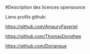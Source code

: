 #Description des licences opensource

Liens profils github:


https://github.com/AmauryFaveriel

https://github.com/ThomasDorothee

https://github.com/Doriangue
